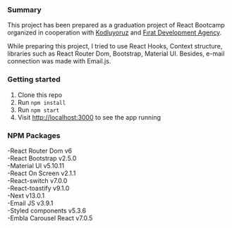 ### Summary

This project has been prepared as a graduation project of React Bootcamp organized in cooperation with [Kodluyoruz](https://kodluyoruz.org/tr/kodluyoruz/) and [Fırat Development Agency](https://fka.gov.tr).

While preparing this project, I tried to use React Hooks, Context structure, libraries such as React Router Dom, Bootstrap, Material UI. Besides, e-mail connection was made with Email.js.

### Getting started

1. Clone this repo
2. Run `npm install`
3. Run `npm start`
4. Visit [http://localhost:3000](http://localhost:3000) to see the app running

### NPM Packages

-React Router Dom v6 <br>
-React Bootstrap v2.5.0 <br>
-Material UI v5.10.11 <br>
-React On Screen v2.1.1 <br>
-React-switch v7.0.0 <br>
-React-toastify v9.1.0 <br>
-Next v13.0.1 <br>
-Email JS v3.9.1 <br>
-Styled components v5.3.6 <br>
-Embla Carousel React v7.0.5 <br>




